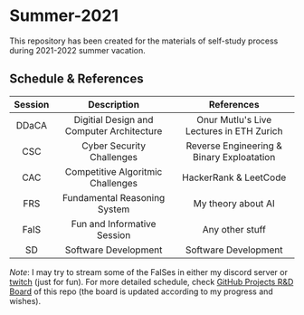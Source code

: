 # Summer-2021

This repository has been created for the materials of self-study process during 2021-2022 summer vacation.

## Schedule & References

|   Session     |   Description     |   References      |
|:-------------:|:-----------------:|:-----------------:|
| DDaCA | Digitial Design and Computer Architecture | Onur Mutlu's Live Lectures in ETH Zurich |
| CSC | Cyber Security Challenges | Reverse Engineering & Binary Exploatation |
| CAC | Competitive Algoritmic Challenges | HackerRank & LeetCode |
| FRS | Fundamental Reasoning System | My theory about AI |
| FaIS | Fun and Informative Session | Any other stuff |
| SD | Software Development | Software Development |

*Note*: I may try to stream some of the FaISes in either my discord server or [twitch](https://www.twitch.tv/diddilytoosilver) (just for fun). For more detailed schedule, check [GitHub Projects R&D Board](https://github.com/AliKhudiyev/Summer-2021/projects/1) of this repo (the board is updated according to my progress and wishes).
